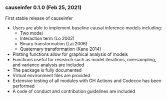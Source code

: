 ### causeinfer 0.1.0 (Feb 25, 2021)

First stable release of causeinfer

- Users are able to implement baseline causal inference models including:
  - Two model
  - Interaction term (Lo 2002)
  - Binary transformation (Lai 2006)
  - Quaternary transformation (Kane 2014)
- Plotting functions allow for graphical analysis of models
- Functions useful for research such as model iterations, oversampling, and variance analysis are included
- The package is fully documented
- Virtual environment files are provided
- Extensive testing of all modules with GH Actions and Codecov has been performed
- A code of conduct and contribution guidelines are included
